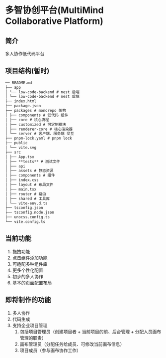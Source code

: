 # 多智协创平台(MultiMind Collaborative Platform)

## 简介

多人协作低代码平台

## 项目结构(暂时)

```md
── README.md
├── app
│ └── low-code-backend # nest 后端
│ └── low-code-backend # nest 后端
├── index.html
├── package.json
├── packages # monorepo 架构
│ ├── components # 低代码 组件
│ ├── core # 核心流程
│ ├── customized # 可定制模块
│ ├── renderer-core # 核心渲染器
│ └── server # 客户端、服务端 交互
├── pnpm-lock.yaml # pnpm lock
├── public
│ └── vite.svg
├── src
│ ├── App.tsx
│ ├── **tests** # 测试文件
│ ├── api
│ ├── assets # 静态资源
│ ├── components # 组件
│ ├── index.css
│ ├── layout # 布局文件
│ ├── main.tsx
│ ├── router # 路由
│ ├── shared # 工具库
│ └── vite-env.d.ts
├── tsconfig.json
├── tsconfig.node.json
├── unocss.config.ts
└── vite.config.ts
```

## 当前功能

1. 拖拽功能
2. 点击组件添加功能
3. 可适配多种组件库
4. 更多个性化配置
5. 初步的多人协作
6. 基本的页面配置布局

## 即将制作的功能

1. 多人协作
2. 代码生成
3. 支持企业项目管理
   1. 包括项目管理员（创建项目者 + 当前项目的前、后台管理 + 分配人员画布管理的职责）
   2. 画布管理员（分配任务给成员、可修改当前画布信息）
   3. 项目成员（参与画布协作工作）
